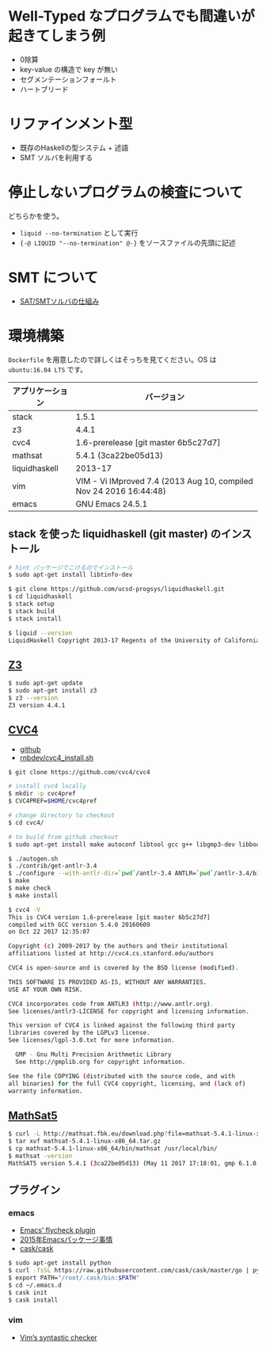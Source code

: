 # Well-Typed なプログラムでも間違いが起きてしまう例

- 0除算
- key-value の構造で key が無い
- セグメンテーションフォールト
- ハートブリード

# リファインメント型

- 既存のHaskellの型システム + 述語
- SMT ソルバを利用する

# 停止しないプログラムの検査について

どちらかを使う。

- `liquid --no-termination` として実行
- `{-@ LIQUID "--no-termination" @-}` をソースファイルの先頭に記述


# SMT について

- [SAT/SMTソルバの仕組み](https://www.slideshare.net/sakai/satsmt)

# 環境構築

`Dockerfile` を用意したので詳しくはそっちを見てください。OS は `ubuntu:16.04 LTS` です。

アプリケーション | バージョン
------ | -----
stack | 1.5.1
z3 | 4.4.1
cvc4 | 1.6-prerelease [git master 6b5c27d7]
mathsat | 5.4.1 (3ca22be05d13)
liquidhaskell | 2013-17
vim | VIM - Vi IMproved 7.4 (2013 Aug 10, compiled Nov 24 2016 16:44:48)
emacs | GNU Emacs 24.5.1


## stack を使った liquidhaskell (git master) のインストール

```bash
# hint パッケージでこけるのでインストール
$ sudo apt-get install libtinfo-dev

$ git clone https://github.com/ucsd-progsys/liquidhaskell.git
$ cd liquidhaskell
$ stack setup
$ stack build
$ stack install

$ liquid --version
LiquidHaskell Copyright 2013-17 Regents of the University of California. All Rights Reserved.
```

## [Z3](https://github.com/Z3Prover/z3)

```bash
$ sudo apt-get update
$ sudo apt-get install z3
$ z3 --version
Z3 version 4.4.1
```

## [CVC4](http://cvc4.cs.stanford.edu/web/)

- [github](https://github.com/CVC4/CVC4)
- [rnbdev/cvc4_install.sh](https://gist.github.com/rnbdev/0ec49d578abde036f459a0a75d6cedf6)

```bash
$ git clone https://github.com/cvc4/cvc4

# install cvc4 locally
$ mkdir -p cvc4pref
$ CVC4PREF=$HOME/cvc4pref

# change directory to checkout
$ cd cvc4/

# to build from github checkout
$ sudo apt-get install make autoconf libtool gcc g++ libgmp3-dev libboost-dev g++-multilib gcc-multilib openjdk-8-jdk

$ ./autogen.sh
$ ./contrib/get-antlr-3.4
$ ./configure --with-antlr-dir=`pwd`/antlr-3.4 ANTLR=`pwd`/antlr-3.4/bin/antlr3 --prefix=$CVC4PREF
$ make
$ make check
$ make install

$ cvc4 -V    
This is CVC4 version 1.6-prerelease [git master 6b5c27d7]
compiled with GCC version 5.4.0 20160609
on Oct 22 2017 12:35:07

Copyright (c) 2009-2017 by the authors and their institutional
affiliations listed at http://cvc4.cs.stanford.edu/authors

CVC4 is open-source and is covered by the BSD license (modified).

THIS SOFTWARE IS PROVIDED AS-IS, WITHOUT ANY WARRANTIES.
USE AT YOUR OWN RISK.

CVC4 incorporates code from ANTLR3 (http://www.antlr.org).
See licenses/antlr3-LICENSE for copyright and licensing information.

This version of CVC4 is linked against the following third party
libraries covered by the LGPLv3 license.
See licenses/lgpl-3.0.txt for more information.

  GMP - Gnu Multi Precision Arithmetic Library
  See http://gmplib.org for copyright information.

See the file COPYING (distributed with the source code, and with
all binaries) for the full CVC4 copyright, licensing, and (lack of)
warranty information.
```

## [MathSat5](http://mathsat.fbk.eu/download.html)

```bash
$ curl -L http://mathsat.fbk.eu/download.php?file=mathsat-5.4.1-linux-x86_64.tar.gz -o mathsat-5.4.1-linux-x86_64.tar.gz
$ tar xvf mathsat-5.4.1-linux-x86_64.tar.gz
$ cp mathsat-5.4.1-linux-x86_64/bin/mathsat /usr/local/bin/
$ mathsat -version
MathSAT5 version 5.4.1 (3ca22be05d13) (May 11 2017 17:18:01, gmp 6.1.0, gcc 4.8.5, 64-bit)
```

## プラグイン
### emacs 
- [Emacs’ flycheck plugin](https://github.com/ucsd-progsys/liquid-types.el)
- [2015年Emacsパッケージ事情](https://qiita.com/tadsan/items/6c658cc471be61cbc8f6)
- [cask/cask](https://github.com/cask/cask)

```bash
$ sudo apt-get install python
$ curl -fsSL https://raw.githubusercontent.com/cask/cask/master/go | python
$ export PATH="/root/.cask/bin:$PATH"
$ cd ~/.emacs.d
$ cask init
$ cask install
```

### vim
- [Vim’s syntastic checker](https://github.com/ucsd-progsys/liquid-types.vim)
